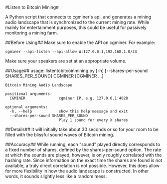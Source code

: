 #Listen to Bitcoin Mining#

A Python script that connects to cgminer's api, and generates a mining audio landscape that is synchronized to the current mining rate.  While mainly for entertainment purposes, this could be useful for passively monitoring a mining farm.


##Before Using##
Make sure to enable the API on cgminer. For example:

    cgminer --api-listen --api-allow W:127.0.0.1,192.168.1.0/24

Make sure your speakers are set at an appropriate volume.


##Usage##
    usage: listentobitcoinmining.py [-h] [--shares-per-sound SHARES_PER_SOUND]
                                    CGMINER [CGMINER ...]
    
    Bitcoin Mining Audio Landscape
    
    positional arguments:
      CGMINER               cgminer IP, e.g. 127.0.0.1:4028
    
    optional arguments:
      -h, --help            show this help message and exit
      --shares-per-sound SHARES_PER_SOUND
                            Play 1 sound for every X shares


##Details##
It will initially take about 30 seconds or so for your room to be filled with the blissful sound waves of Bitcoin mining.


##Accuracy##
While running, each "sound" played directly corresponds to a fixed number of shares, defined by the shares-per-sound option.  The rate at which the sounds are played, however, is only roughly correlated with the hashing rate.  Since information on the exact time the shares are found is not available, a truly direct correlation is not possible.  However, this does allow for more flexibility in how the audio landscape is constructed.  In other words, it sounds slightly less like a random mess.
